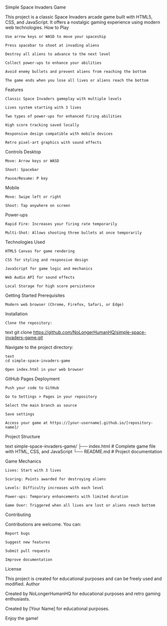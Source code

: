 Simple Space Invaders Game

This project is a classic Space Invaders arcade game built with HTML5, CSS, and JavaScript. It offers a nostalgic gaming experience using modern web technologies.
How to Play

    Use arrow keys or WASD to move your spaceship

    Press spacebar to shoot at invading aliens

    Destroy all aliens to advance to the next level

    Collect power-ups to enhance your abilities

    Avoid enemy bullets and prevent aliens from reaching the bottom

    The game ends when you lose all lives or aliens reach the bottom

Features

    Classic Space Invaders gameplay with multiple levels

    Lives system starting with 3 lives

    Two types of power-ups for enhanced firing abilities

    High score tracking saved locally

    Responsive design compatible with mobile devices

    Retro pixel-art graphics with sound effects

Controls
Desktop

    Move: Arrow keys or WASD

    Shoot: Spacebar

    Pause/Resume: P key

Mobile

    Move: Swipe left or right

    Shoot: Tap anywhere on screen

Power-ups

    Rapid Fire: Increases your firing rate temporarily

    Multi-Shot: Allows shooting three bullets at once temporarily

Technologies Used

    HTML5 Canvas for game rendering

    CSS for styling and responsive design

    JavaScript for game logic and mechanics

    Web Audio API for sound effects

    Local Storage for high score persistence

Getting Started
Prerequisites

    Modern web browser (Chrome, Firefox, Safari, or Edge)

Installation

    Clone the repository:

text
git clone https://github.com/NoLongerHumanHQ/simple-space-invaders-game.git

Navigate to the project directory:

    text
    cd simple-space-invaders-game

    Open index.html in your web browser

GitHub Pages Deployment

    Push your code to GitHub

    Go to Settings > Pages in your repository

    Select the main branch as source

    Save settings

    Access your game at https://[your-username].github.io/[repository-name]/

Project Structure

text
simple-space-invaders-game/
├── index.html    # Complete game file with HTML, CSS, and JavaScript
└── README.md     # Project documentation

Game Mechanics

    Lives: Start with 3 lives

    Scoring: Points awarded for destroying aliens

    Levels: Difficulty increases with each level

    Power-ups: Temporary enhancements with limited duration

    Game Over: Triggered when all lives are lost or aliens reach bottom

Contributing

Contributions are welcome. You can:

    Report bugs

    Suggest new features

    Submit pull requests

    Improve documentation

License

This project is created for educational purposes and can be freely used and modified.
Author

Created by NoLongerHumanHQ for educational purposes and retro gaming enthusiasts.

Created by [Your Name] for educational purposes.

Enjoy the game! 

